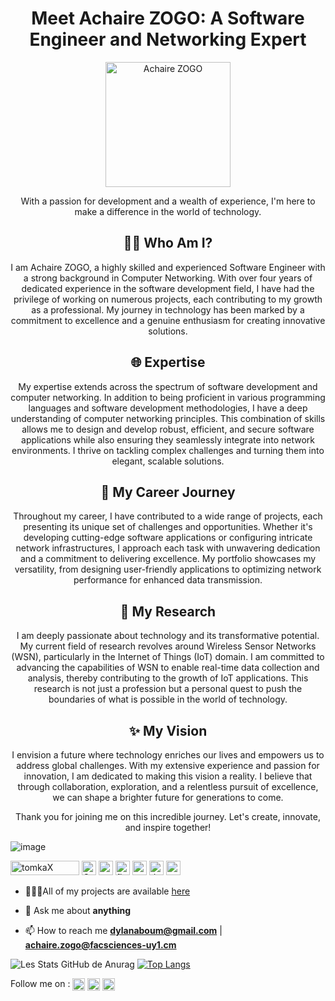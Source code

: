 
<!--
**tomkaX/tomkaX** is a ✨ _special_ ✨ repository because its `README.md` (this file) appears on your GitHub profile.

Here are some ideas to get you started:

- 🔭 I’m currently working on ...
- 🌱 I’m currently learning ...
- 👯 I’m looking to collaborate on ...
- 🤔 I’m looking for help with ...
- 💬 Ask me about ...
- 📫 How to reach me: ...
- 😄 Pronouns: ...
- ⚡ Fun fact: ...
-->


<h1 align="center">Meet Achaire ZOGO: A Software Engineer and Networking Expert</h1>
<p align="center">
  <img src="https://avatars.githubusercontent.com/u/61749305?v=4" alt="Achaire ZOGO" width="200px" height="200px">
</p>
<p align="center">With a passion for development and a wealth of experience, I'm here to make a difference in the world of technology.</p>
<h2 align="center">👨‍💻 Who Am I?</h2>
<p align="center">
  I am Achaire ZOGO, a highly skilled and experienced Software Engineer with a strong background in Computer Networking. With over four years of dedicated experience in the software development field, I have had the privilege of working on numerous projects, each contributing to my growth as a professional. My journey in technology has been marked by a commitment to excellence and a genuine enthusiasm for creating innovative solutions.
</p>
<h2 align="center">🌐 Expertise</h2>
<p align="center">
  My expertise extends across the spectrum of software development and computer networking. In addition to being proficient in various programming languages and software development methodologies, I have a deep understanding of computer networking principles. This combination of skills allows me to design and develop robust, efficient, and secure software applications while also ensuring they seamlessly integrate into network environments. I thrive on tackling complex challenges and turning them into elegant, scalable solutions.
</p>
<h2 align="center">🚀 My Career Journey</h2>
<p align="center">
  Throughout my career, I have contributed to a wide range of projects, each presenting its unique set of challenges and opportunities. Whether it's developing cutting-edge software applications or configuring intricate network infrastructures, I approach each task with unwavering dedication and a commitment to delivering excellence. My portfolio showcases my versatility, from designing user-friendly applications to optimizing network performance for enhanced data transmission.
</p>
<h2 align="center">🔬 My Research</h2>
<p align="center">
  I am deeply passionate about technology and its transformative potential. My current field of research revolves around Wireless Sensor Networks (WSN), particularly in the Internet of Things (IoT) domain. I am committed to advancing the capabilities of WSN to enable real-time data collection and analysis, thereby contributing to the growth of IoT applications. This research is not just a profession but a personal quest to push the boundaries of what is possible in the world of technology.
</p>
<h2 align="center">✨ My Vision</h2>
<p align="center">
  I envision a future where technology enriches our lives and empowers us to address global challenges. With my extensive experience and passion for innovation, I am dedicated to making this vision a reality. I believe that through collaboration, exploration, and a relentless pursuit of excellence, we can shape a brighter future for generations to come.
</p>
<p align="center">Thank you for joining me on this incredible journey. Let's create, innovate, and inspire together!</p>
 
   ![image](https://images.squarespace-cdn.com/content/v1/5e4d7de0d74fc34b2460cac6/1582170204144-CMMUVF14OKZ7YELCOSUF/ke17ZwdGBToddI8pDm48kPoswlzjSVMM-SxOp7CV59BZw-zPPgdn4jUwVcJE1ZvWQUxwkmyExglNqGp0IvTJZamWLI2zvYWH8K3-s_4yszcp2ryTI0HqTOaaUohrI8PI6FXy8c9PWtBlqAVlUS5izpdcIXDZqDYvprRqZ29Pw0o/DEVOPS+GIF.gif)
  
<p align="left"> 
  <img src="https://komarev.com/ghpvc/?username=tomkax" alt="tomkaX" width="110" height="23" />
  <!--<img src="https://img.icons8.com/color/48/000000/git.png" alt="git" width="23" height="23"/>  -->
 
  <img src="./images/linux.png" alt="GNU/Linux" width="23" height="23"/>
  <img src="https://img.icons8.com/color/344/c-programming.png" alt="c++" width="23" height="23"/>
  <!--<img src="https://img.icons8.com/color/344/c-plus-plus-logo.png" alt="c++" width="23" height="23"/> -->
  <!--<img src="https://img.icons8.com/material-rounded/2x/26e07f/android-os.png" alt="android" width="23" height="23"/>-->
  <!--<img src="./images/old-vmware-logo.png" alt="vmware workstation" width="23" height="23"/> -->
  
  <img src="https://img.icons8.com/color/344/flutter.png" alt="flutter" width="23" height="23"/>
  <img src="https://img.icons8.com/color/48/000000/python.png" alt="python" width="23" height="23"/>
  <img src="./images/docker.png" alt="docker" width="23" height="23"/>
  <img src="./images/icons8-ansible-48.png" alt="ansible" width="23" height="23"/>
</p>

- 👨🏽‍💻All of my projects are available  [here](https://github.com/Achaire-Zogo?tab=repositories)

- 💬 Ask me about **anything**

- 📫 How to reach me **dylanaboum@gmail.com** | **achaire.zogo@facsciences-uy1.cm**

<p align="center">
 
![Les Stats GitHub de Anurag](https://github-readme-stats.vercel.app/api?username=Achaire-Zogo&show_icons=true&theme=midnight-purple)
[![Top Langs](https://github-readme-stats.vercel.app/api/top-langs/?username=Achaire-Zogo&layout=compact)](https://github.com/anuraghazra/github-readme-stats)
 
</p>


<!-- Don't forget to fork this repo and say thanks to **tomkaX/tomkaX** it  appears on your GitHub profile. -->

<p align="left">

Follow me on : <a href="https://www.linkedin.com/in/steve-nanfack-048a30207/" target="blank"><img align="center" src="https://cdn.jsdelivr.net/npm/simple-icons@3.0.1/icons/linkedin.svg" alt="https://www.linkedin.com/in/steve-nanfack-048a30207/" height="20" width="20" /></a>
  <a href="https://www.facebook.com/nanfack.steve7/" target="blank"><img align="center" src="https://cdn.jsdelivr.net/npm/simple-icons@3.0.1/icons/facebook.svg" alt="https://www.facebook.com/stevebhhj/" height="20" width="20" /></a>
  <a href="https://twitter.com/nanfack_steve_" target="blank"><img align="center" src="https://cdn.jsdelivr.net/npm/simple-icons@3.0.1/icons/twitter.svg" alt="https://twitter.com/nanfack_steve_" height="20" width="20" /></a>

</p>
